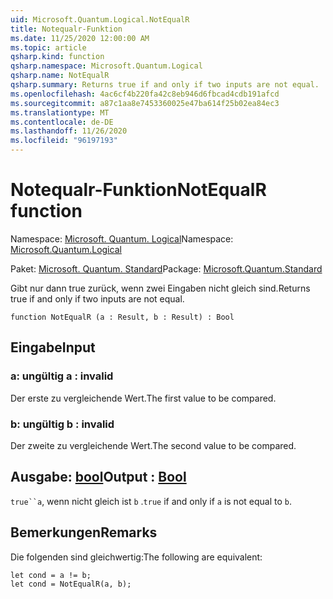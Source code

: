 ```yaml
---
uid: Microsoft.Quantum.Logical.NotEqualR
title: Notequalr-Funktion
ms.date: 11/25/2020 12:00:00 AM
ms.topic: article
qsharp.kind: function
qsharp.namespace: Microsoft.Quantum.Logical
qsharp.name: NotEqualR
qsharp.summary: Returns true if and only if two inputs are not equal.
ms.openlocfilehash: 4ac6cf4b220fa42c8eb946d6fbcad4cdb191afcd
ms.sourcegitcommit: a87c1aa8e7453360025e47ba614f25b02ea84ec3
ms.translationtype: MT
ms.contentlocale: de-DE
ms.lasthandoff: 11/26/2020
ms.locfileid: "96197193"
---
```

# <a name="notequalr-function"></a><span data-ttu-id="f1af5-102">Notequalr-Funktion</span><span class="sxs-lookup"><span data-stu-id="f1af5-102">NotEqualR function</span></span>

<span data-ttu-id="f1af5-103">Namespace: [Microsoft. Quantum. Logical](xref:Microsoft.Quantum.Logical)</span><span class="sxs-lookup"><span data-stu-id="f1af5-103">Namespace: [Microsoft.Quantum.Logical](xref:Microsoft.Quantum.Logical)</span></span>

<span data-ttu-id="f1af5-104">Paket: [Microsoft. Quantum. Standard](https://nuget.org/packages/Microsoft.Quantum.Standard)</span><span class="sxs-lookup"><span data-stu-id="f1af5-104">Package: [Microsoft.Quantum.Standard](https://nuget.org/packages/Microsoft.Quantum.Standard)</span></span>


<span data-ttu-id="f1af5-105">Gibt nur dann true zurück, wenn zwei Eingaben nicht gleich sind.</span><span class="sxs-lookup"><span data-stu-id="f1af5-105">Returns true if and only if two inputs are not equal.</span></span>

```qsharp
function NotEqualR (a : Result, b : Result) : Bool
```


## <a name="input"></a><span data-ttu-id="f1af5-106">Eingabe</span><span class="sxs-lookup"><span data-stu-id="f1af5-106">Input</span></span>

### <a name="a--__invalidresult__"></a><span data-ttu-id="f1af5-107">a: __ungültig <Result>__</span><span class="sxs-lookup"><span data-stu-id="f1af5-107">a : __invalid<Result>__</span></span>

<span data-ttu-id="f1af5-108">Der erste zu vergleichende Wert.</span><span class="sxs-lookup"><span data-stu-id="f1af5-108">The first value to be compared.</span></span>


### <a name="b--__invalidresult__"></a><span data-ttu-id="f1af5-109">b: __ungültig <Result>__</span><span class="sxs-lookup"><span data-stu-id="f1af5-109">b : __invalid<Result>__</span></span>

<span data-ttu-id="f1af5-110">Der zweite zu vergleichende Wert.</span><span class="sxs-lookup"><span data-stu-id="f1af5-110">The second value to be compared.</span></span>



## <a name="output--bool"></a><span data-ttu-id="f1af5-111">Ausgabe: [bool](xref:microsoft.quantum.lang-ref.bool)</span><span class="sxs-lookup"><span data-stu-id="f1af5-111">Output : [Bool](xref:microsoft.quantum.lang-ref.bool)</span></span>

<span data-ttu-id="f1af5-112">`true``a`, wenn nicht gleich ist `b` .</span><span class="sxs-lookup"><span data-stu-id="f1af5-112">`true` if and only if `a` is not equal to `b`.</span></span>

## <a name="remarks"></a><span data-ttu-id="f1af5-113">Bemerkungen</span><span class="sxs-lookup"><span data-stu-id="f1af5-113">Remarks</span></span>

<span data-ttu-id="f1af5-114">Die folgenden sind gleichwertig:</span><span class="sxs-lookup"><span data-stu-id="f1af5-114">The following are equivalent:</span></span>

```Q#
let cond = a != b;
let cond = NotEqualR(a, b);
```